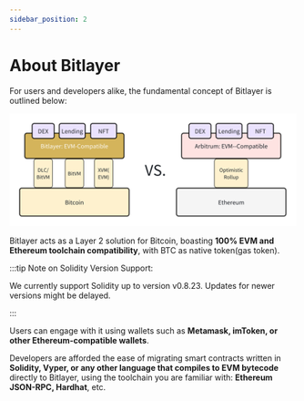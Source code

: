 ```yaml
---
sidebar_position: 2
---
```


# About Bitlayer
For users and developers alike, the fundamental concept of Bitlayer is outlined below:

![intro](img/Introduction/intro.png)

Bitlayer acts as a Layer 2 solution for Bitcoin, boasting **100% EVM and Ethereum toolchain compatibility**, with BTC as native token(gas token).

:::tip Note on Solidity Version Support:

We currently support Solidity up to version v0.8.23. Updates for newer versions might be delayed. 

:::

Users can engage with it using wallets such as **Metamask, imToken, or other Ethereum-compatible wallets**.

Developers are afforded the ease of migrating smart contracts written in **Solidity, Vyper, or any other language that compiles to EVM bytecode** directly to Bitlayer, using the toolchain you are familiar with: **Ethereum JSON-RPC, Hardhat**, etc.
